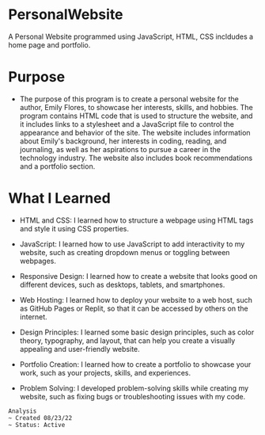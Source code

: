 # PersonalWebsite

A Personal Website programmed using JavaScript, HTML, CSS incldudes a home page and portfolio.

# Purpose
* The purpose of this program is to create a personal website for the author, Emily Flores, to showcase her interests, skills, and hobbies. The program contains HTML code that is used to structure the website, and it includes links to a stylesheet and a JavaScript file to control the appearance and behavior of the site. The website includes information about Emily's background, her interests in coding, reading, and journaling, as well as her aspirations to pursue a career in the technology industry. The website also includes book recommendations and a portfolio section.

# What I Learned

* HTML and CSS: I learned how to structure a webpage using HTML tags and style it using CSS properties.

* JavaScript: I learned how to use JavaScript to add interactivity to my website, such as creating dropdown menus or toggling between webpages.

* Responsive Design: I learned how to create a website that looks good on different devices, such as desktops, tablets, and smartphones.

* Web Hosting: I learned how to deploy your website to a web host, such as GitHub Pages or Replit, so that it can be accessed by others on the internet.

* Design Principles: I learned some basic design principles, such as color theory, typography, and layout, that can help you create a visually appealing and user-friendly website.

* Portfolio Creation: I learned how to create a portfolio to showcase your work, such as your projects, skills, and experiences.

* Problem Solving: I developed problem-solving skills while creating my website, such as fixing bugs or troubleshooting issues with my code.
```
Analysis
~ Created 08/23/22
~ Status: Active

